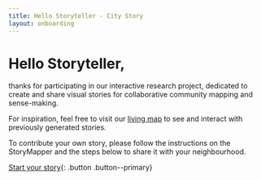 ```yaml
---
title: Hello Storyteller - City Story
layout: onboarding
---
```

# Hello Storyteller,

thanks for participating in our interactive research project, dedicated to create and share visual stories for collaborative community mapping and sense-making.

For inspiration, feel free to visit our  [living map](https://padlet.com/hannevrebos/Vaartkom) to see and interact with previously generated stories.

To contribute your own story, please follow the instructions on the StoryMapper and the steps below to share it with your neighbourhood.

[Start your story](your-story.html){: .button .button--primary}
